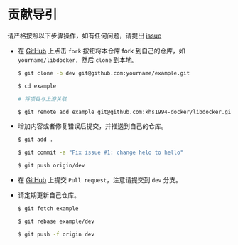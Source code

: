 # 贡献导引

请严格按照以下步骤操作，如有任何问题，请提出 [issue](https://github.com/khs1994-docker/libdocker/issues/new)

* 在 [GitHub](https://github.com/khs1994-docker/libdocker/fork) 上点击 `fork` 按钮将本仓库 fork 到自己的仓库，如 `yourname/libdocker`，然后 `clone` 到本地。

  ```bash
  $ git clone -b dev git@github.com:yourname/example.git

  $ cd example

  # 将项目与上游关联

  $ git remote add example git@github.com:khs1994-docker/libdocker.git
  ```

* 增加内容或者修复错误后提交，并推送到自己的仓库。

  ```bash
  $ git add .

  $ git commit -a "Fix issue #1: change helo to hello"

  $ git push origin/dev
  ```

* 在 [GitHub](https://github.com/khs1994-docker/libdocker) 上提交 `Pull request`，注意请提交到 `dev` 分支。

* 请定期更新自己仓库。

  ```bash
  $ git fetch example

  $ git rebase example/dev

  $ git push -f origin dev
  ```
